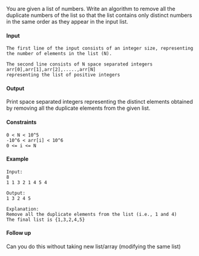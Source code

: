 You are given a list of numbers. Write an algorithm to remove all the duplicate numbers of the list so that the list contains only distinct numbers in the same order as they appear in the input list.

#### Input

```
The first line of the input consists of an integer size, representing the number of elements in the list (N).

The second line consists of N space separated integers
arr[0],arr[1],arr[2],.....,arr[N]
representing the list of positive integers
```

#### Output

Print space separated integers representing the distinct elements obtained by removing all the duplicate elements from the given list.

#### Constraints

```
0 < N < 10^5
-10^6 < arr[i] < 10^6
0 <= i <= N
```

#### Example

```
Input: 
8
1 1 3 2 1 4 5 4

Output:
1 3 2 4 5

Explanation:
Remove all the duplicate elements from the list (i.e., 1 and 4)
The final list is {1,3,2,4,5}
```

#### Follow up

Can you do this without taking new list/array (modifying the same list)